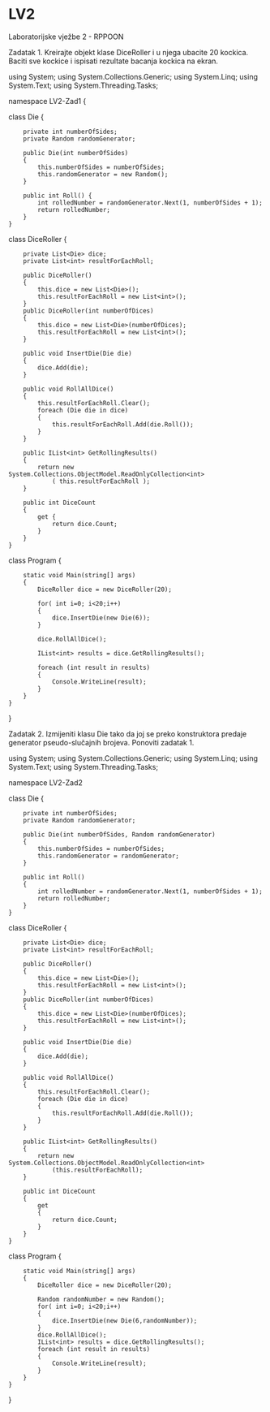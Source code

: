 # LV2
Laboratorijske vježbe 2 - RPPOON

Zadatak 1. Kreirajte objekt klase DiceRoller i u njega ubacite 20 kockica. Baciti sve kockice i ispisati rezultate bacanja kockica na ekran.

using System;
using System.Collections.Generic;
using System.Linq;
using System.Text;
using System.Threading.Tasks;

namespace LV2-Zad1
{

class Die
    {
    
        private int numberOfSides; 
        private Random randomGenerator;

        public Die(int numberOfSides) 
        { 
            this.numberOfSides = numberOfSides; 
            this.randomGenerator = new Random(); 
        }

        public int Roll() {
            int rolledNumber = randomGenerator.Next(1, numberOfSides + 1);
            return rolledNumber; 
        }
    }
class DiceRoller
    {
    
        private List<Die> dice;
        private List<int> resultForEachRoll; 
 
        public DiceRoller()         
        {             
            this.dice = new List<Die>(); 
            this.resultForEachRoll = new List<int>();    
        }
        public DiceRoller(int numberOfDices)
        {
            this.dice = new List<Die>(numberOfDices);
            this.resultForEachRoll = new List<int>();
        }
 
        public void InsertDie(Die die)  
        {            
            dice.Add(die);   
        } 
 
        public void RollAllDice()
        {        
            this.resultForEachRoll.Clear();       
            foreach (Die die in dice)       
            {          
                this.resultForEachRoll.Add(die.Roll());  
            }    
        } 

        public IList<int> GetRollingResults()     
        {        
            return new System.Collections.ObjectModel.ReadOnlyCollection<int> 
                ( this.resultForEachRoll );      
        } 
 
        public int DiceCount     
        {         
            get {
                return dice.Count;
            }    
        }
    }
    
class Program
    {
    
        static void Main(string[] args)
        {
            DiceRoller dice = new DiceRoller(20);
            
            for( int i=0; i<20;i++)
            {
                dice.InsertDie(new Die(6));
            }
            
            dice.RollAllDice();
            
            IList<int> results = dice.GetRollingResults();
            
            foreach (int result in results)
            {
                Console.WriteLine(result);
            }
        }
    }
}
    
Zadatak 2. Izmijeniti klasu Die tako da joj se preko konstruktora predaje generator pseudo-slučajnih brojeva. Ponoviti zadatak 1. 

using System;
using System.Collections.Generic;
using System.Linq;
using System.Text;
using System.Threading.Tasks;

namespace LV2-Zad2

class Die
    {
    
        private int numberOfSides;
        private Random randomGenerator;

        public Die(int numberOfSides, Random randomGenerator)
        {
            this.numberOfSides = numberOfSides;
            this.randomGenerator = randomGenerator;
        }

        public int Roll()
        {
            int rolledNumber = randomGenerator.Next(1, numberOfSides + 1);
            return rolledNumber;
        }
    }
    
class DiceRoller
    {
    
        private List<Die> dice;
        private List<int> resultForEachRoll;

        public DiceRoller()
        {
            this.dice = new List<Die>();
            this.resultForEachRoll = new List<int>();
        }
        public DiceRoller(int numberOfDices)
        {
            this.dice = new List<Die>(numberOfDices);
            this.resultForEachRoll = new List<int>();
        }

        public void InsertDie(Die die)
        {
            dice.Add(die);
        }

        public void RollAllDice()
        {
            this.resultForEachRoll.Clear();
            foreach (Die die in dice)
            {
                this.resultForEachRoll.Add(die.Roll());
            }
        }

        public IList<int> GetRollingResults()
        {
            return new System.Collections.ObjectModel.ReadOnlyCollection<int>
                (this.resultForEachRoll);
        }

        public int DiceCount
        {
            get
            {
                return dice.Count;
            }
        }
    }
    
class Program
    {
    
        static void Main(string[] args)
        {
            DiceRoller dice = new DiceRoller(20);

            Random randomNumber = new Random();
            for( int i=0; i<20;i++)
            {
                dice.InsertDie(new Die(6,randomNumber));
            }
            dice.RollAllDice();
            IList<int> results = dice.GetRollingResults();
            foreach (int result in results)
            {
                Console.WriteLine(result);
            }
        }
    }
}

